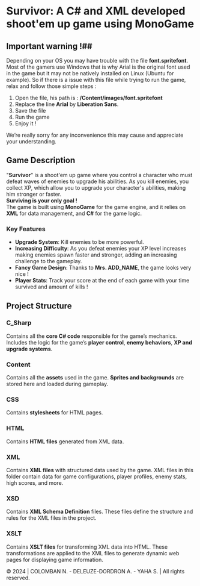 # Survivor: A C# and XML developed shoot'em up game using MonoGame

## Important warning !##
Depending on your OS you may have trouble with the file **font.spritefont**. Most of the gamers use Windows that is why Arial is the original font used in the game but it may not be natively installed on Linux (Ubuntu for example).
So if there is a issue with this file while trying to run the game, relax and follow those simple steps :
1. Open the file, his path is : **/Content/images/font.spritefont**
2. Replace the line **<FontName>Arial</FontName>** by **<FontName>Liberation Sans</FontName>**.
3. Save the file
4. Run the game
5. Enjoy it !

We’re really sorry for any inconvenience this may cause and appreciate your understanding.

## Game Description
"**Survivor**" is a shoot'em up game where you control a character who must defeat waves of enemies to upgrade his abilities.
As you kill enemies, you collect XP, which allow you to upgrade your character's abilities, making him stronger or faster.<br>
**Surviving is your only goal !**<br>
The game is built using **MonoGame** for the game engine, and it relies on **XML** for data management, and **C#** for the game logic.

### Key Features
- **Upgrade System**: Kill enemies to be more powerful.
- **Increasing Difficulty**: As you defeat enemies your XP level increases making enemies spawn faster and stronger, adding an increasing challenge to the gameplay.
- **Fancy Game Design**: Thanks to **Mrs. ADD_NAME**, the game looks very nice !
- **Player Stats**: Track your score at the end of each game with your time survived and amount of kills !

## Project Structure

### C_Sharp
Contains all the **core C# code** responsible for the game’s mechanics.
Includes the logic for the game’s **player control**, **enemy behaviors**, **XP and upgrade systems**.

### Content
Contains all the **assets** used in the game.
**Sprites and backgrounds** are stored here and loaded during gameplay.

### CSS
Contains **stylesheets** for HTML pages.

### HTML
Contains **HTML files** generated from XML data.

### XML
Contains **XML files** with structured data used by the game.
XML files in this folder contain data for game configurations, player profiles, enemy stats, high scores, and more.

### XSD
Contains **XML Schema Definition** files.
These files define the structure and rules for the XML files in the project.

### XSLT
Contains **XSLT files** for transforming XML data into HTML.
These transformations are applied to the XML files to generate dynamic web pages for displaying game information.

© 2024 | COLOMBAN N. - DELEUZE-DORDRON A. - YAHA S. | All rights reserved.

